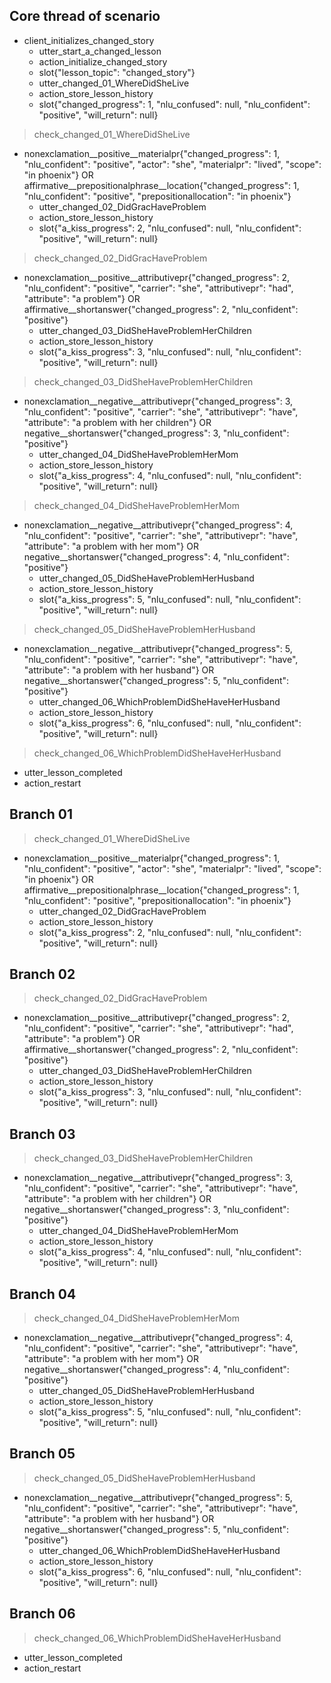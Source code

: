## Core thread of scenario
* client_initializes_changed_story
  - utter_start_a_changed_lesson
  - action_initialize_changed_story
  - slot{"lesson_topic": "changed_story"}
  - utter_changed_01_WhereDidSheLive
  - action_store_lesson_history
  - slot{"changed_progress": 1, "nlu_confused": null, "nlu_confident": "positive", "will_return": null}
> check_changed_01_WhereDidSheLive
* nonexclamation__positive__materialpr{"changed_progress": 1, "nlu_confident": "positive", "actor": "she", "materialpr": "lived", "scope": "in phoenix"} OR affirmative__prepositionalphrase__location{"changed_progress": 1, "nlu_confident": "positive", "prepositionallocation": "in phoenix"}
  - utter_changed_02_DidGracHaveProblem
  - action_store_lesson_history
  - slot{"a_kiss_progress": 2, "nlu_confused": null, "nlu_confident": "positive", "will_return": null}
> check_changed_02_DidGracHaveProblem
* nonexclamation__positive__attributivepr{"changed_progress": 2, "nlu_confident": "positive", "carrier": "she", "attributivepr": "had", "attribute": "a problem"} OR affirmative__shortanswer{"changed_progress": 2, "nlu_confident": "positive"}
  - utter_changed_03_DidSheHaveProblemHerChildren
  - action_store_lesson_history
  - slot{"a_kiss_progress": 3, "nlu_confused": null, "nlu_confident": "positive", "will_return": null}
> check_changed_03_DidSheHaveProblemHerChildren
* nonexclamation__negative__attributivepr{"changed_progress": 3, "nlu_confident": "positive", "carrier": "she", "attributivepr": "have", "attribute": "a problem with her children"} OR negative__shortanswer{"changed_progress": 3, "nlu_confident": "positive"}
  - utter_changed_04_DidSheHaveProblemHerMom
  - action_store_lesson_history
  - slot{"a_kiss_progress": 4, "nlu_confused": null, "nlu_confident": "positive", "will_return": null}
> check_changed_04_DidSheHaveProblemHerMom
* nonexclamation__negative__attributivepr{"changed_progress": 4, "nlu_confident": "positive", "carrier": "she", "attributivepr": "have", "attribute": "a problem with her mom"} OR negative__shortanswer{"changed_progress": 4, "nlu_confident": "positive"}
  - utter_changed_05_DidSheHaveProblemHerHusband
  - action_store_lesson_history
  - slot{"a_kiss_progress": 5, "nlu_confused": null, "nlu_confident": "positive", "will_return": null}
> check_changed_05_DidSheHaveProblemHerHusband
* nonexclamation__negative__attributivepr{"changed_progress": 5, "nlu_confident": "positive", "carrier": "she", "attributivepr": "have", "attribute": "a problem with her husband"} OR negative__shortanswer{"changed_progress": 5, "nlu_confident": "positive"}
  - utter_changed_06_WhichProblemDidSheHaveHerHusband
  - action_store_lesson_history
  - slot{"a_kiss_progress": 6, "nlu_confused": null, "nlu_confident": "positive", "will_return": null}
> check_changed_06_WhichProblemDidSheHaveHerHusband
  - utter_lesson_completed
  - action_restart

## Branch 01
> check_changed_01_WhereDidSheLive
* nonexclamation__positive__materialpr{"changed_progress": 1, "nlu_confident": "positive", "actor": "she", "materialpr": "lived", "scope": "in phoenix"} OR affirmative__prepositionalphrase__location{"changed_progress": 1, "nlu_confident": "positive", "prepositionallocation": "in phoenix"}
  - utter_changed_02_DidGracHaveProblem
  - action_store_lesson_history
  - slot{"a_kiss_progress": 2, "nlu_confused": null, "nlu_confident": "positive", "will_return": null}

## Branch 02
> check_changed_02_DidGracHaveProblem
* nonexclamation__positive__attributivepr{"changed_progress": 2, "nlu_confident": "positive", "carrier": "she", "attributivepr": "had", "attribute": "a problem"} OR affirmative__shortanswer{"changed_progress": 2, "nlu_confident": "positive"}
  - utter_changed_03_DidSheHaveProblemHerChildren
  - action_store_lesson_history
  - slot{"a_kiss_progress": 3, "nlu_confused": null, "nlu_confident": "positive", "will_return": null}

## Branch 03
> check_changed_03_DidSheHaveProblemHerChildren
* nonexclamation__negative__attributivepr{"changed_progress": 3, "nlu_confident": "positive", "carrier": "she", "attributivepr": "have", "attribute": "a problem with her children"} OR negative__shortanswer{"changed_progress": 3, "nlu_confident": "positive"}
  - utter_changed_04_DidSheHaveProblemHerMom
  - action_store_lesson_history
  - slot{"a_kiss_progress": 4, "nlu_confused": null, "nlu_confident": "positive", "will_return": null}

## Branch 04
> check_changed_04_DidSheHaveProblemHerMom
* nonexclamation__negative__attributivepr{"changed_progress": 4, "nlu_confident": "positive", "carrier": "she", "attributivepr": "have", "attribute": "a problem with her mom"} OR negative__shortanswer{"changed_progress": 4, "nlu_confident": "positive"}
  - utter_changed_05_DidSheHaveProblemHerHusband
  - action_store_lesson_history
  - slot{"a_kiss_progress": 5, "nlu_confused": null, "nlu_confident": "positive", "will_return": null}

## Branch 05
> check_changed_05_DidSheHaveProblemHerHusband
* nonexclamation__negative__attributivepr{"changed_progress": 5, "nlu_confident": "positive", "carrier": "she", "attributivepr": "have", "attribute": "a problem with her husband"} OR negative__shortanswer{"changed_progress": 5, "nlu_confident": "positive"}
  - utter_changed_06_WhichProblemDidSheHaveHerHusband
  - action_store_lesson_history
  - slot{"a_kiss_progress": 6, "nlu_confused": null, "nlu_confident": "positive", "will_return": null}

## Branch 06
> check_changed_06_WhichProblemDidSheHaveHerHusband
  - utter_lesson_completed
  - action_restart
